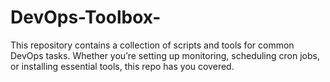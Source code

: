 # DevOps-Toolbox-
This repository contains a collection of scripts and tools for common DevOps tasks. Whether you’re setting up monitoring, scheduling cron jobs, or installing essential tools, this repo has you covered.
